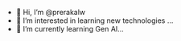- 👋 Hi, I’m @prerakalw
- 👀 I’m interested in learning new technologies ...
- 🌱 I’m currently learning Gen AI...

<!---
prerakalw/prerakalw is a ✨ special ✨ repository because its `README.md` (this file) appears on your GitHub profile.
You can click the Preview link to take a look at your changes.
--->
